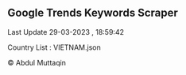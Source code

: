 

## Google Trends Keywords Scraper 
 
Last Update 29-03-2023 , 18:59:42

Country List :
VIETNAM.json



© Abdul Muttaqin 

